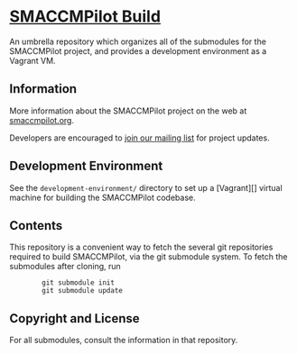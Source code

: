# [SMACCMPilot Build][smaccmpilotbuild]

An umbrella repository which organizes all of the submodules for the SMACCMPilot
project, and provides a development environment as a Vagrant VM.

## Information

More information about the SMACCMPilot project on the web at
[smaccmpilot.org][].

Developers are encouraged to [join our mailing list][list] for project
updates.

[smaccmpilot.org]: http://smaccmpilot.org
[list]: http://community.galois.com/mailman/listinfo/smaccmpilot

## Development Environment

See the `development-environment/` directory to set up a [Vagrant][] virtual
machine for building the SMACCMPilot codebase.

## Contents

This repository is a convenient way to fetch the several git repositories
required to build SMACCMPilot, via the git submodule system.
To fetch the submodules after cloning, run

```
        git submodule init
        git submodule update
```

## Copyright and License

For all submodules, consult the information in that repository.

[smaccmpilotbuild]: http://github.com/GaloisInc/smaccmpilot-build

